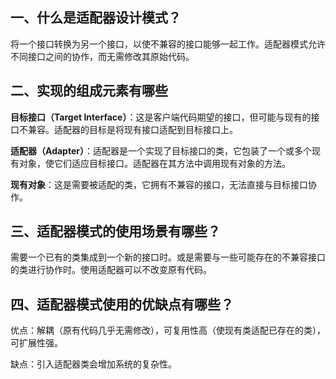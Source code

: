 ## 一、什么是适配器设计模式？

将一个接口转换为另一个接口，以使不兼容的接口能够一起工作。适配器模式允许不同接口之间的协作，而无需修改其原始代码。

## 二、实现的组成元素有哪些

**目标接口（Target Interface）**：这是客户端代码期望的接口，但可能与现有的接口不兼容。适配器的目标是将现有接口适配到目标接口上。

**适配器（Adapter）**：适配器是一个实现了目标接口的类，它包装了一个或多个现有对象，使它们适应目标接口。适配器在其方法中调用现有对象的方法。

**现有对象**：这是需要被适配的类，它拥有不兼容的接口，无法直接与目标接口协作。

## 三、适配器模式的使用场景有哪些？

需要一个已有的类集成到一个新的接口时。或是需要与一些可能存在的不兼容接口的类进行协作时。使用适配器可以不改变原有代码。

## 四、适配器模式使用的优缺点有哪些？

优点：解耦（原有代码几乎无需修改），可复用性高（使现有类适配已存在的类），可扩展性强。

缺点：引入适配器类会增加系统的复杂性。
